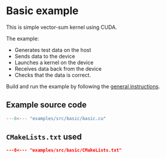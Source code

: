 # Basic example

This is simple vector-sum kernel using CUDA. 

The example:

- Generates test data on the host
- Sends data to the device
- Launches a kernel on the device
- Receives data back from the device
- Checks that the data is correct.

Build and run the example by following the [general instructions](./README.md).

## Example source code

```cpp
---8<--- "examples/src/basic/basic.cu"
```

## `CMakeLists.txt` used

```cmake
---8<--- "examples/src/basic/CMakeLists.txt"
```
